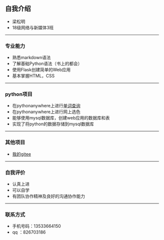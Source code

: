 
## 自我介绍
- 梁松明
- 18级网络与新媒体3班
---
### 专业能力
- 熟悉markdown语法
- 了解基础Python语法（书上的都会）
- 使用Flask创建简单的Web应用
- 基本掌握HTML，CSS
---
### python项目
- 在pythonanywhere上进行[单词查询](https://www.pythonanywhere.com/user/lsm/webapps/#tab_id_lsm_pythonanywhere_com)
- 在pythonanywhere上进行网上选色
- 能够使用mysql数据库，创建web应用的数据库和表
- 实现了将python的数据存储到mysql数据库
---
### 其他项目
- [我的gitee](https://gitee.com/ElizabethBooker/dashboard)
---
###  自我评价
- 认真上进
- 可以自学
- 有团队协作精神及良好的沟通协作能力
---
### 联系方式
- 手机号码：13533664150
- qq ：826703186
